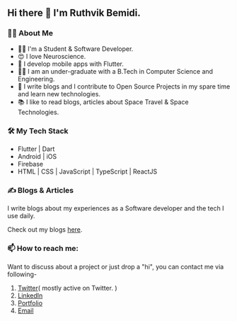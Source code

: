 ## Hi there 👋 I'm Ruthvik Bemidi. 

### 🙋‍♀️ About Me
- 👩‍💻 I'm a Student & Software Developer.
- 😍 I love Neuroscience.
- 💙 I develop mobile apps with Flutter. 
- 👩‍🎓 I am an under-graduate with a B.Tech in Computer Science and Engineering.
- 📝 I write blogs and I contribute to Open Source Projects in my spare time and learn new technologies.
- 📚 I like to read blogs, articles about Space Travel & Space Technologies.

### 🛠 My Tech Stack
- Flutter | Dart
- Android | iOS
- Firebase
- HTML | CSS | JavaScript | TypeScript | ReactJS

### ✍️ Blogs & Articles

I write blogs about my experiences as a Software developer and the tech I use daily.

Check out my blogs [here](https://ruthvikbemidi.hashnode.dev/).

### 📫 How to reach me:

Want to discuss about a project or just drop a "hi", you can contact me via following-   

1. [Twitter](https://twitter.com/BemidiRuthvik/)( mostly active on Twitter. )
2. [LinkedIn](https://www.linkedin.com/in/ruthvikbemidi/)  
3. [Portfolio](https://ruthvikbemidi.github.io/me/)
4. [Email](mailto:ruthvik4215@gmail.com)

